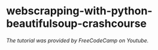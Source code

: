 # webscrapping-with-python-beautifulsoup-crashcourse

###### The tutorial was provided by FreeCodeCamp on Youtube.
